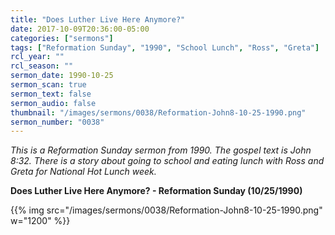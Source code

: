 ```yaml
---
title: "Does Luther Live Here Anymore?"
date: 2017-10-09T20:36:00-05:00
categories: ["sermons"]
tags: ["Reformation Sunday", "1990", "School Lunch", "Ross", "Greta"]
rcl_year: ""
rcl_season: ""
sermon_date: 1990-10-25
sermon_scan: true
sermon_text: false
sermon_audio: false
thumbnail: "/images/sermons/0038/Reformation-John8-10-25-1990.png"
sermon_number: "0038"
---
```

_This is a Reformation Sunday sermon from 1990.  The gospel text is John 8:32.  There is a story about going to school and eating lunch with Ross and Greta for National Hot Lunch week._

<!--more-->

**Does Luther Live Here Anymore? - Reformation Sunday (10/25/1990)**

{{% img src="/images/sermons/0038/Reformation-John8-10-25-1990.png" w="1200" %}}
